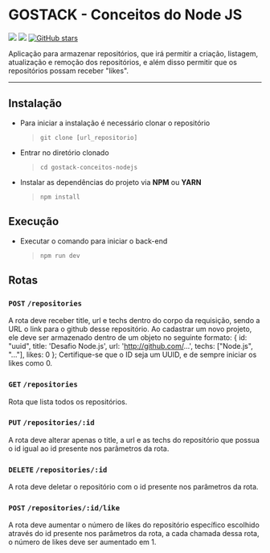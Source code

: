# GOSTACK - Conceitos do Node JS

![](https://img.shields.io/badge/made%20by-fernmac-04d361?style=flat&color=04d361) 
![](https://img.shields.io/github/languages/count/fernmac/gostack-conceitos-nodejs?style=flat&color=04d361) 
[![GitHub stars](https://img.shields.io/github/stars/fernmac/gostack-conceitos-nodejs?style=social)](https://github.com/fernmac/gostack-conceitos-nodejs/stargazers)

Aplicação para armazenar repositórios, que irá permitir a criação, listagem, atualização e remoção dos repositórios, e além disso permitir que os repositórios possam receber "likes".

------------

## Instalação

- Para iniciar a instalação é necessário clonar o repositório
    >`git clone [url_repositorio]`

- Entrar no diretório clonado
    >`cd gostack-conceitos-nodejs`

- Instalar as dependências do projeto via **NPM** ou **YARN**
    >`npm install`

## Execução

- Executar o comando para iniciar o back-end
    >`npm run dev`

## Rotas

### **`POST`** `/repositories`

A rota deve receber title, url e techs dentro do corpo da requisição, sendo a URL o link para o github desse repositório. Ao cadastrar um novo projeto, ele deve ser armazenado dentro de um objeto no seguinte formato: { id: "uuid", title: 'Desafio Node.js', url: 'http://github.com/...', techs: ["Node.js", "..."], likes: 0 }; Certifique-se que o ID seja um UUID, e de sempre iniciar os likes como 0.

### **`GET`** `/repositories`

Rota que lista todos os repositórios.

### **`PUT`** `/repositories/:id`

A rota deve alterar apenas o title, a url e as techs do repositório que possua o id igual ao id presente nos parâmetros da rota.

### **`DELETE`** `/repositories/:id`

A rota deve deletar o repositório com o id presente nos parâmetros da rota.

### **`POST`** `/repositories/:id/like`

A rota deve aumentar o número de likes do repositório específico escolhido através do id presente nos parâmetros da rota, a cada chamada dessa rota, o número de likes deve ser aumentado em 1.
